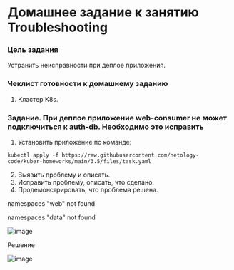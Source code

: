 # Домашнее задание к занятию Troubleshooting

### Цель задания

Устранить неисправности при деплое приложения.

### Чеклист готовности к домашнему заданию

1. Кластер K8s.

### Задание. При деплое приложение web-consumer не может подключиться к auth-db. Необходимо это исправить

1. Установить приложение по команде:
```shell
kubectl apply -f https://raw.githubusercontent.com/netology-code/kuber-homeworks/main/3.5/files/task.yaml
```
2. Выявить проблему и описать.
3. Исправить проблему, описать, что сделано.
4. Продемонстрировать, что проблема решена.

namespaces "web" not found 

namespaces "data" not found

![image](https://github.com/mingaliev-e/devops-netology/assets/111060072/c6116ef6-34b4-4f97-b5be-c379b0fa581f)

Решение

![image](https://github.com/mingaliev-e/devops-netology/assets/111060072/496b8033-e55a-47cb-a1dd-49f2f9538840)